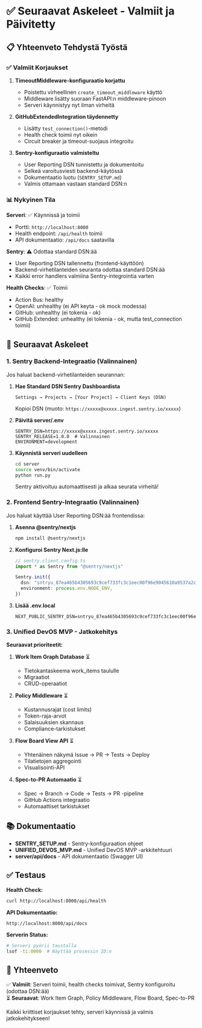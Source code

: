 # ✅ Seuraavat Askeleet - Valmiit ja Päivitetty

## 📋 Yhteenveto Tehdystä Työstä

### ✅ Valmiit Korjaukset

1. **TimeoutMiddleware-konfiguraatio korjattu**
   - Poistettu virheellinen `create_timeout_middleware` käyttö
   - Middleware lisätty suoraan FastAPI:n middleware-pinoon
   - Serveri käynnistyy nyt ilman virheitä

2. **GitHubExtendedIntegration täydennetty**
   - Lisätty `test_connection()`-metodi
   - Health check toimii nyt oikein
   - Circuit breaker ja timeout-suojaus integroitu

3. **Sentry-konfiguraatio valmisteltu**
   - User Reporting DSN tunnistettu ja dokumentoitu
   - Selkeä varoitusviesti backend-käytössä
   - Dokumentaatio luotu (`SENTRY_SETUP.md`)
   - Valmis ottamaan vastaan standard DSN:n

### 📊 Nykyinen Tila

**Serveri**: ✅ Käynnissä ja toimii
- Portti: `http://localhost:8000`
- Health endpoint: `/api/health` toimii
- API dokumentaatio: `/api/docs` saatavilla

**Sentry**: ⚠️ Odottaa standard DSN:ää
- User Reporting DSN tallennettu (frontend-käyttöön)
- Backend-virhetilanteiden seuranta odottaa standard DSN:ää
- Kaikki error handlers valmiina Sentry-integrointia varten

**Health Checks**: ✅ Toimii
- Action Bus: healthy
- OpenAI: unhealthy (ei API keyta - ok mock modessa)
- GitHub: unhealthy (ei tokenia - ok)
- GitHub Extended: unhealthy (ei tokenia - ok, mutta test_connection toimii)

## 🚀 Seuraavat Askeleet

### 1. Sentry Backend-Integraatio (Valinnainen)

Jos haluat backend-virhetilanteiden seurannan:

1. **Hae Standard DSN Sentry Dashboardista**
   ```
   Settings → Projects → [Your Project] → Client Keys (DSN)
   ```
   Kopioi DSN (muoto: `https://xxxxx@xxxxx.ingest.sentry.io/xxxxx`)

2. **Päivitä server/.env**
   ```env
   SENTRY_DSN=https://xxxxx@xxxxx.ingest.sentry.io/xxxxx
   SENTRY_RELEASE=1.0.0  # Valinnainen
   ENVIRONMENT=development
   ```

3. **Käynnistä serveri uudelleen**
   ```bash
   cd server
   source venv/bin/activate
   python run.py
   ```
   
   Sentry aktivoituu automaattisesti ja alkaa seurata virheitä!

### 2. Frontend Sentry-Integraatio (Valinnainen)

Jos haluat käyttää User Reporting DSN:ää frontendissa:

1. **Asenna @sentry/nextjs**
   ```bash
   npm install @sentry/nextjs
   ```

2. **Konfiguroi Sentry Next.js:lle**
   ```typescript
   // sentry.client.config.ts
   import * as Sentry from "@sentry/nextjs"

   Sentry.init({
     dsn: "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",
     environment: process.env.NODE_ENV,
   })
   ```

3. **Lisää .env.local**
   ```env
   NEXT_PUBLIC_SENTRY_DSN=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
   ```

### 3. Unified DevOS MVP - Jatkokehitys

**Seuraavat prioriteetit:**

1. **Work Item Graph Database** ⏳
   - Tietokantaskeema work_items taululle
   - Migraatiot
   - CRUD-operaatiot

2. **Policy Middleware** ⏳
   - Kustannusrajat (cost limits)
   - Token-raja-arvot
   - Salaisuuksien skannaus
   - Compliance-tarkistukset

3. **Flow Board View API** ⏳
   - Yhtenäinen näkymä Issue → PR → Tests → Deploy
   - Tilatietojen aggregointi
   - Visualisointi-API

4. **Spec-to-PR Automaatio** ⏳
   - Spec → Branch → Code → Tests → PR -pipeline
   - GitHub Actions integraatio
   - Automaattiset tarkistukset

## 📚 Dokumentaatio

- **SENTRY_SETUP.md** - Sentry-konfiguraation ohjeet
- **UNIFIED_DEVOS_MVP.md** - Unified DevOS MVP -arkkitehtuuri
- **server/api/docs** - API dokumentaatio (Swagger UI)

## ✅ Testaus

**Health Check:**
```bash
curl http://localhost:8000/api/health
```

**API Dokumentaatio:**
```
http://localhost:8000/api/docs
```

**Serverin Status:**
```bash
# Serveri pyörii taustalla
lsof -ti:8000  # Näyttää prosessin ID:n
```

## 🎯 Yhteenveto

✅ **Valmiit**: Serveri toimii, health checks toimivat, Sentry konfiguroitu (odottaa DSN:ää)  
⏳ **Seuraavat**: Work Item Graph, Policy Middleware, Flow Board, Spec-to-PR

Kaikki kriittiset korjaukset tehty, serveri käynnissä ja valmis jatkokehitykseen!


